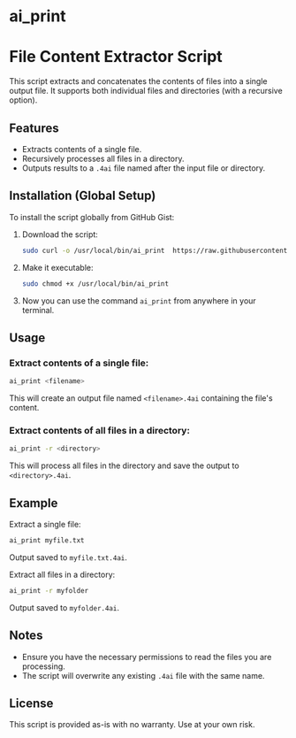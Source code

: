 # ai_print

# File Content Extractor Script

This script extracts and concatenates the contents of files into a single output file. It supports both individual files and directories (with a recursive option).

## Features
- Extracts contents of a single file.
- Recursively processes all files in a directory.
- Outputs results to a `.4ai` file named after the input file or directory.

## Installation (Global Setup)
To install the script globally from GitHub Gist:

1. Download the script:
   ```bash
   sudo curl -o /usr/local/bin/ai_print  https://raw.githubusercontent.com/IasonArgyrakis/ai_print/refs/heads/main/ai_print
   ```

2. Make it executable:
   ```bash
   sudo chmod +x /usr/local/bin/ai_print
   ```

3. Now you can use the command `ai_print` from anywhere in your terminal.

## Usage

### Extract contents of a single file:
```bash
ai_print <filename>
```
This will create an output file named `<filename>.4ai` containing the file's content.

### Extract contents of all files in a directory:
```bash
ai_print -r <directory>
```
This will process all files in the directory and save the output to `<directory>.4ai`.

## Example

Extract a single file:
```bash
ai_print myfile.txt
```
Output saved to `myfile.txt.4ai`.

Extract all files in a directory:
```bash
ai_print -r myfolder
```
Output saved to `myfolder.4ai`.

## Notes
- Ensure you have the necessary permissions to read the files you are processing.
- The script will overwrite any existing `.4ai` file with the same name.

## License
This script is provided as-is with no warranty. Use at your own risk.

